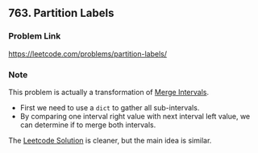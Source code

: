## 763. Partition Labels

### Problem Link 
https://leetcode.com/problems/partition-labels/

### Note
This problem is actually a transformation of [Merge Intervals](https://leetcode.com/problems/merge-intervals/). 

- First we need to use a `dict` to gather all sub-intervals.
- By comparing one interval right value with next interval left value, we can determine if to merge both intervals.

The [Leetcode Solution](https://leetcode.com/problems/partition-labels/solution/) is cleaner, but the main idea is
 similar.